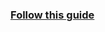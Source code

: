 <a href="https://docs.aws.amazon.com/lambda/latest/dg/with-s3-example.html"><h3>Follow this guide</h3></a>
